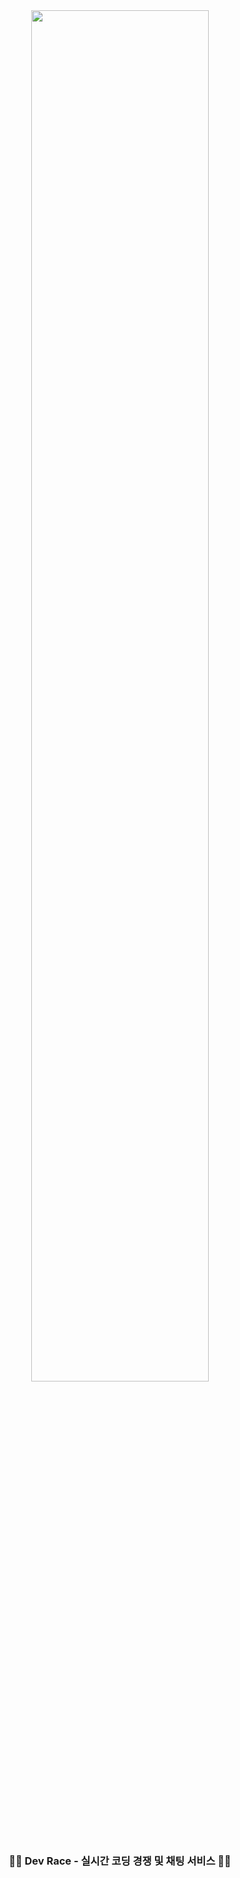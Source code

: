 <div align="center">
<!--   <img src="https://github.com/Dev-Race/.github/assets/56509933/9ffb0118-dd52-4908-885e-f23f43068237" /> -->
<!--   <img src="https://github.com/Dev-Race/.github/assets/56509933/d3c424bc-4cc9-4c44-ad1c-05f6e251d133" /> -->
  <img src="https://github.com/Dev-Race/.github/assets/56509933/a9780c48-b3aa-42a1-ad2a-f2c86f39b1a3" width="75%" />
</div>

<div align="center">

### 🧑‍💻 Dev Race - 실시간 코딩 경쟁 및 채팅 서비스 🧑‍💻

</div>
